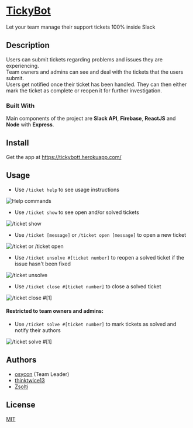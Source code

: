 # [TickyBot](https://tickybott.herokuapp.com/)
Let your team manage their support tickets 100% inside Slack

## Description
Users can submit tickets regarding problems and issues they are experiencing.
<br>
Team owners and admins can see and deal with the tickets that the users submit.
<br>
Users get notified once their ticket has been handled. They can then either mark the ticket as complete or reopen it for further investigation.
### Built With
Main components of the project are **Slack API**, **Firebase**, **ReactJS** and **Node** with **Express**.

## Install
Get the app at https://tickybott.herokuapp.com/

## Usage
- Use `/ticket help` to see usage instructions

![Help commands](https://i.imgur.com/K55BQrw.gif)
- Use `/ticket show` to see open and/or solved tickets

![/ticket show](https://imgur.com/XKU3wkW.gif)
- Use `/ticket [message]` or `/ticket open [message]` to open a new ticket

![/ticket or /ticket open](https://imgur.com/HHN7zBb.gif)
- Use `/ticket unsolve #[ticket number]` to reopen a solved ticket if the issue hasn't been fixed

![/ticket unsolve](https://imgur.com/ypZadm7.gif)
- Use `/ticket close #[ticket number]` to close a solved ticket

![/ticket close #[1]](https://imgur.com/XNFNsN9.gif)
#### Restricted to team owners and admins:
- Use `/ticket solve #[ticket number]` to mark tickets as solved and notify their authors

![/ticket solve #[1]](https://imgur.com/saUjq3L.gif)


## Authors
* [osycon](https://github.com/osycon) (Team Leader)
* [thinktwice13](https://github.com/thinktwice13)
* [Zsolti](https://github.com/zsoltime)

## License
[MIT](https://tldrlegal.com/license/mit-license)
